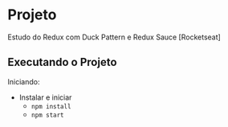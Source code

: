 # Projeto

Estudo do Redux com Duck Pattern e Redux Sauce [Rocketseat]

## Executando o Projeto

Iniciando:

- Instalar e iniciar
  - `npm install`
  - `npm start`
